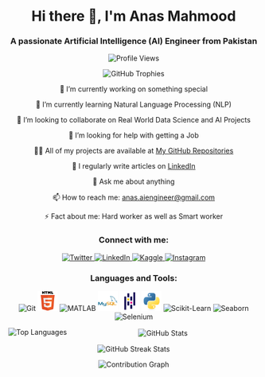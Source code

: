 <!-- Header -->
<h1 align="center">Hi there 👋, I'm Anas Mahmood</h1>
<h3 align="center">A passionate Artificial Intelligence (AI) Engineer from Pakistan</h3>

<!-- Profile Views -->
<p align="center">
  <img src="https://komarev.com/ghpvc/?username=anas-mahmood&label=Profile%20views&color=0e75b6&style=flat" alt="Profile Views" />
</p>

<!-- GitHub Trophy -->
<p align="center">
  <img src="https://github-profile-trophy.vercel.app/?username=anas-mahmood&theme=darkhub" alt="GitHub Trophies" />
</p>

<!-- Bio -->
<p align="center">🔭 I’m currently working on something special</p>
<p align="center">🌱 I’m currently learning Natural Language Processing (NLP)</p>
<p align="center">👯 I’m looking to collaborate on Real World Data Science and AI Projects</p>
<p align="center">🤝 I’m looking for help with getting a Job</p>
<p align="center">👨‍💻 All of my projects are available at <a href="https://github.com/Anas-Mahmood?tab=repositories">My GitHub Repositories</a></p>
<p align="center">📝 I regularly write articles on <a href="https://linkedin.com/in/anasmahmood000">LinkedIn</a></p>
<p align="center">💬 Ask me about anything</p>
<p align="center">📫 How to reach me: <a href="mailto:anas.aiengineer@gmail.com">anas.aiengineer@gmail.com</a></p>
<p align="center">⚡ Fact about me: Hard worker as well as Smart worker</p>

<!-- Connect with Me -->
<h3 align="center">Connect with me:</h3>
<p align="center">
  <a href="https://twitter.com/iamanasmahmood" target="_blank">
    <img src="https://raw.githubusercontent.com/rahuldkjain/github-profile-readme-generator/master/src/images/icons/Social/twitter.svg" alt="Twitter" height="30" width="30" />
  </a>
  <a href="https://linkedin.com/in/anasmahmood000" target="_blank">
    <img src="https://raw.githubusercontent.com/rahuldkjain/github-profile-readme-generator/master/src/images/icons/Social/linked-in-alt.svg" alt="LinkedIn" height="30" width="30" />
  </a>
  <a href="https://kaggle.com/anasmahmood000" target="_blank">
    <img src="https://raw.githubusercontent.com/rahuldkjain/github-profile-readme-generator/master/src/images/icons/Social/kaggle.svg" alt="Kaggle" height="30" width="30" />
  </a>
  <a href="https://instagram.com/anas.art_works" target="_blank">
    <img src="https://raw.githubusercontent.com/rahuldkjain/github-profile-readme-generator/master/src/images/icons/Social/instagram.svg" alt="Instagram" height="30" width="30" />
  </a>
</p>

<!-- Languages and Tools -->
<h3 align="center">Languages and Tools:</h3>
<p align="center">
  <img src="https://www.vectorlogo.zone/logos/git-scm/git-scm-icon.svg" alt="Git" width="40" height="40" />
  <img src="https://raw.githubusercontent.com/devicons/devicon/master/icons/html5/html5-original-wordmark.svg" alt="HTML5" width="40" height="40" />
  <img src="https://upload.wikimedia.org/wikipedia/commons/2/21/Matlab_Logo.png" alt="MATLAB" width="40" height="40" />
  <img src="https://raw.githubusercontent.com/devicons/devicon/master/icons/mysql/mysql-original-wordmark.svg" alt="MySQL" width="40" height="40" />
  <img src="https://raw.githubusercontent.com/devicons/devicon/2ae2a900d2f041da66e950e4d48052658d850630/icons/pandas/pandas-original.svg" alt="Pandas" width="40" height="40" />
  <img src="https://raw.githubusercontent.com/devicons/devicon/master/icons/python/python-original.svg" alt="Python" width="40" height="40" />
  <img src="https://upload.wikimedia.org/wikipedia/commons/0/05/Scikit_learn_logo_small.svg" alt="Scikit-Learn" width="40" height="40" />
  <img src="https://seaborn.pydata.org/_images/logo-mark-lightbg.svg" alt="Seaborn" width="40" height="40" />
  <img src="https://raw.githubusercontent.com/detain/svg-logos/780f25886640cef088af994181646db2f6b1a3f8/svg/selenium-logo.svg" alt="Selenium" width="40" height="40" />
</p>

<!-- GitHub Stats -->
<p align="center">
  <img align="left" src="https://github-readme-stats.vercel.app/api/top-langs?username=anas-mahmood&show_icons=true&locale=en&layout=compact" alt="Top Languages" />
</p>
<p align="center">
  <img align="center" src="https://github-readme-stats.vercel.app/api?username=anas-mahmood&show_icons=true&locale=en" alt="GitHub Stats" />
</p>
<p align="center">
  <img align="center" src="https://github-readme-streak-stats.herokuapp.com/?user=anas-mahmood" alt="GitHub Streak Stats" />
</p>

<!-- Contribution Graph -->
<p align="center">
  <img src="https://activity-graph.herokuapp.com/graph?username=anas-mahmood&bg_color=1F222E&color=F8D866&line=F85D7F&point=FFFFFF&area=true&hide_border=true" alt="Contribution Graph" />
</p>
